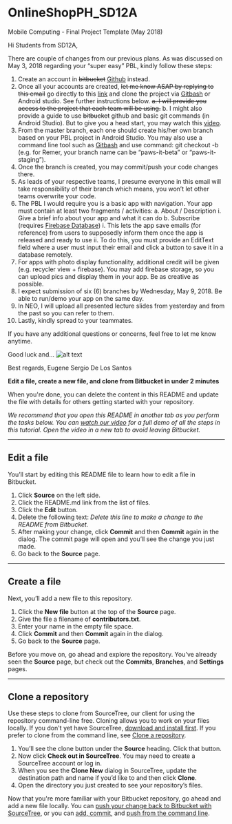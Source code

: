 # OnlineShopPH_SD12A
Mobile Computing - Final Project Template (May 2018)

Hi Students from SD12A,

There are couple of changes from our previous plans. As was discussed on May 3, 2018 regarding your “super easy” PBL, kindly follow these steps:
1.	Create an account in ~~bitbucket~~ [Github](https://github.com) instead.
2.	Once all your accounts are created, ~~let me know ASAP by replying to this email~~ go directly to this [link](https://github.com/delose/OnlineShopPH_SD12A) and clone the project via [Gitbash](https://git-scm.com/download/win) or Android studio. See further instructions below.
~~a.	I will provide you access to the project that each team will be using.~~
b.	I might also provide a guide to use ~~bitbucket~~ github and basic git commands (in Android Studio). But to give you a head start, you may watch this [video](https://www.youtube.com/watch?v=_d4fFFAJKVA).
3.	From the master branch, each one should create his/her own branch based on your PBL project in Android Studio. You may also use a command line tool such as [Gitbash](https://git-scm.com/download/win) and use command: git checkout -b <branch name> (e.g. for Remer, your branch name can be “paws-it-beta” or “paws-it-staging”).
4.	Once the branch is created, you may commit/push your code changes there.
5.	As leads of your respective teams, I presume everyone in this email will take responsibility of their branch which means, you won’t let other teams overwrite your code. 
6.	The PBL I would require you is a basic app with navigation. Your app must contain at least two fragments / activities:
a.	About / Description
i.	Give a brief info about your app and what it can do
b.	Subscribe  (requires [Firebase Database](https://firebase.google.com/docs/database/admin/retrieve-data))
i.	This lets the app save emails (for reference) from users to supposedly inform them once the app is released and ready to use
ii.	To do this, you must provide an EditText field where a user must input their email and click a button to save it in a database remotely.
7.	For apps with photo display functionality, additional credit will be given (e.g. recycler view + firebase). You may add firebase storage, so you can upload pics and display them in your app.  Be as creative as possible.
8.	I expect submission of six (6) branches by Wednesday, May 9, 2018. Be able to run/demo your app on the same day.
9.	In NEO, I will upload all presented lecture slides from yesterday and from the past so you can refer to them.
10.	Lastly, kindly spread to your teammates.

If you have any additional questions or concerns, feel free to let me know anytime.

Good luck and… ![alt text](https://cdn.securem2.com/commonimages/event/168869/2018/4/download-3--display2.jpg "May the fourth be with you!")

Best regards,
Eugene Sergio De Los Santos

**Edit a file, create a new file, and clone from Bitbucket in under 2 minutes**

When you're done, you can delete the content in this README and update the file with details for others getting started with your repository.

*We recommend that you open this README in another tab as you perform the tasks below. You can [watch our video](https://youtu.be/0ocf7u76WSo) for a full demo of all the steps in this tutorial. Open the video in a new tab to avoid leaving Bitbucket.*

---

## Edit a file

You’ll start by editing this README file to learn how to edit a file in Bitbucket.

1. Click **Source** on the left side.
2. Click the README.md link from the list of files.
3. Click the **Edit** button.
4. Delete the following text: *Delete this line to make a change to the README from Bitbucket.*
5. After making your change, click **Commit** and then **Commit** again in the dialog. The commit page will open and you’ll see the change you just made.
6. Go back to the **Source** page.

---

## Create a file

Next, you’ll add a new file to this repository.

1. Click the **New file** button at the top of the **Source** page.
2. Give the file a filename of **contributors.txt**.
3. Enter your name in the empty file space.
4. Click **Commit** and then **Commit** again in the dialog.
5. Go back to the **Source** page.

Before you move on, go ahead and explore the repository. You've already seen the **Source** page, but check out the **Commits**, **Branches**, and **Settings** pages.

---

## Clone a repository

Use these steps to clone from SourceTree, our client for using the repository command-line free. Cloning allows you to work on your files locally. If you don't yet have SourceTree, [download and install first](https://www.sourcetreeapp.com/). If you prefer to clone from the command line, see [Clone a repository](https://confluence.atlassian.com/x/4whODQ).

1. You’ll see the clone button under the **Source** heading. Click that button.
2. Now click **Check out in SourceTree**. You may need to create a SourceTree account or log in.
3. When you see the **Clone New** dialog in SourceTree, update the destination path and name if you’d like to and then click **Clone**.
4. Open the directory you just created to see your repository’s files.

Now that you're more familiar with your Bitbucket repository, go ahead and add a new file locally. You can [push your change back to Bitbucket with SourceTree](https://confluence.atlassian.com/x/iqyBMg), or you can [add, commit,](https://confluence.atlassian.com/x/8QhODQ) and [push from the command line](https://confluence.atlassian.com/x/NQ0zDQ).
